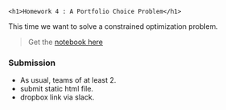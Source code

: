 ~~~
<h1>Homework 4 : A Portfolio Choice Problem</h1>
~~~

This time we want to solve a constrained optimization problem.

> Get the [notebook here](https://github.com/floswald/NumericalMethods/blob/master/notebooks/homework4/Assets.jl)

### Submission

* As usual, teams of at least 2.
* submit static html file.
* dropbox link via slack.